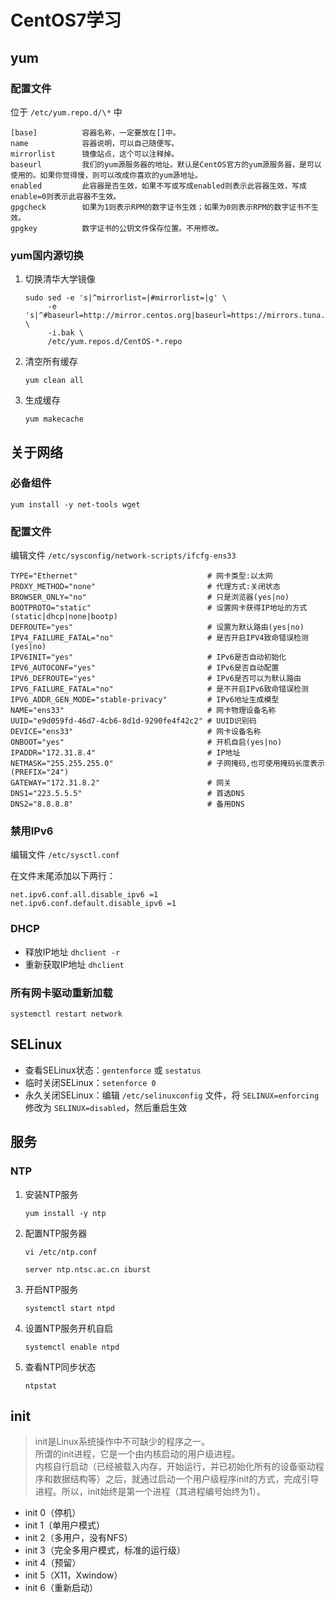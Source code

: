 # CentOS7学习

## yum

### 配置文件

位于 `/etc/yum.repo.d/\*` 中

```
[base]          容器名称，一定要放在[]中。
name            容器说明，可以自己随便写。
mirrorlist      镜像站点，这个可以注释掉。
baseurl         我们的yum源服务器的地址。默认是CentOS官方的yum源服务器，是可以使用的。如果你觉得慢，则可以改成你喜欢的yum源地址。
enabled         此容器是否生效，如果不写或写成enabled则表示此容器生效，写成enable=0则表示此容器不生效。
gpgcheck        如果为1则表示RPM的数字证书生效；如果为0则表示RPM的数字证书不生效。
gpgkey          数字证书的公钥文件保存位置。不用修改。
```

### yum国内源切换

1. 切换清华大学镜像

    ```
    sudo sed -e 's|^mirrorlist=|#mirrorlist=|g' \
         -e 's|^#baseurl=http://mirror.centos.org|baseurl=https://mirrors.tuna.tsinghua.edu.cn|g' \
         -i.bak \
         /etc/yum.repos.d/CentOS-*.repo
    ```

2. 清空所有缓存

    ```
    yum clean all
    ```

3. 生成缓存

    ```
    yum makecache
    ```

## 关于网络

### 必备组件

```
yum install -y net-tools wget
```

### 配置文件

编辑文件 `/etc/sysconfig/network-scripts/ifcfg-ens33`

```
TYPE="Ethernet"                             # 网卡类型:以太网
PROXY_METHOD="none"                         # 代理方式:关闭状态
BROWSER_ONLY="no"                           # 只是浏览器(yes|no)
BOOTPROTO="static"                          # 设置网卡获得IP地址的方式(static|dhcp|none|bootp)
DEFROUTE="yes"                              # 设置为默认路由(yes|no)
IPV4_FAILURE_FATAL="no"                     # 是否开启IPV4致命错误检测(yes|no)
IPV6INIT="yes"                              # IPv6是否自动初始化
IPV6_AUTOCONF="yes"                         # IPv6是否自动配置
IPV6_DEFROUTE="yes"                         # IPv6是否可以为默认路由
IPV6_FAILURE_FATAL="no"                     # 是不开启IPv6致命错误检测
IPV6_ADDR_GEN_MODE="stable-privacy"         # IPv6地址生成模型
NAME="ens33"                                # 网卡物理设备名称
UUID="e9d059fd-46d7-4cb6-8d1d-9290fe4f42c2" # UUID识别码
DEVICE="ens33"                              # 网卡设备名称
ONBOOT="yes"                                # 开机自启(yes|no)
IPADDR="172.31.8.4"                         # IP地址
NETMASK="255.255.255.0"                     # 子网掩码,也可使用掩码长度表示(PREFIX="24")
GATEWAY="172.31.8.2"                        # 网关
DNS1="223.5.5.5"                            # 首选DNS
DNS2="8.8.8.8"                              # 备用DNS
```

### 禁用IPv6

编辑文件 `/etc/sysctl.conf`

在文件末尾添加以下两行：

```
net.ipv6.conf.all.disable_ipv6 =1
net.ipv6.conf.default.disable_ipv6 =1
```

### DHCP

- 释放IP地址 `dhclient -r`
- 重新获取IP地址 `dhclient`

### 所有网卡驱动重新加载

```
systemctl restart network
```

## SELinux

- 查看SELinux状态：`gentenforce` 或 `sestatus`
- 临时关闭SELinux：`setenforce 0`
- 永久关闭SELinux：编辑 `/etc/selinuxconfig` 文件，将 `SELINUX=enforcing` 修改为 `SELINUX=disabled`，然后重启生效

## 服务

### NTP

1. 安装NTP服务

    ```
    yum install -y ntp
    ```

2. 配置NTP服务器

    ```
    vi /etc/ntp.conf

    server ntp.ntsc.ac.cn iburst
    ```

3. 开启NTP服务

    ```
    systemctl start ntpd
    ```

4. 设置NTP服务开机自启

    ```
    systemctl enable ntpd
    ```

5. 查看NTP同步状态

    ```
    ntpstat
    ```

## init

> init是Linux系统操作中不可缺少的程序之一。  
> 所谓的init进程，它是一个由内核启动的用户级进程。  
> 内核自行启动（已经被载入内存，开始运行，并已初始化所有的设备驱动程序和数据结构等）之后，就通过启动一个用户级程序init的方式，完成引导进程。所以，init始终是第一个进程（其进程编号始终为1）。

- init 0（停机）
- init 1（单用户模式）
- init 2（多用户，没有NFS）
- init 3（完全多用户模式，标准的运行级）
- init 4（预留）
- init 5（X11，Xwindow）
- init 6（重新启动）